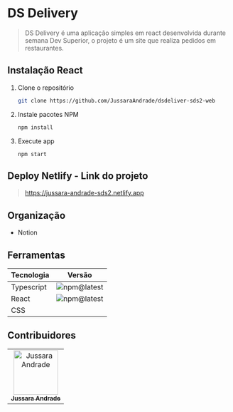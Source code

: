 
# DS Delivery
> DS Delivery é uma aplicação simples em react desenvolvida durante semana Dev Superior, o projeto é um site que realiza pedidos em restaurantes.  


## Instalação React

1. Clone o repositório
   ```sh
   git clone https://github.com/JussaraAndrade/dsdeliver-sds2-web
   ```
3. Instale pacotes NPM
   ```sh
   npm install
   ```
4. Execute app 
   ```JS
   npm start
   ```
   
## Deploy Netlify - Link do projeto
>https://jussara-andrade-sds2.netlify.app

## Organização

* Notion

## Ferramentas

Tecnologia | Versão
--------- | ------
Typescript | ![npm@latest](https://img.shields.io/badge/npm@latest-v4.1.3-blue)  
React | ![npm@latest](https://img.shields.io/badge/npm@latest-v17.0.1-blue) 
CSS |  

## Contribuidores

<table>
  <tr>
    <td align="center">
      <a href="https://github.com/JussaraAndrade">
        <img src="https://avatars.githubusercontent.com/u/30806894?s=460&u=ab96ed7ea0e081a6423d494d2d01ad693a2eba16&v=4" width="100px;" alt="Jussara Andrade"/><br>
        <sub>
          <b>Jussara Andrade</b>
        </sub>
      </a>
    </td>
  </tr>  
</table>


